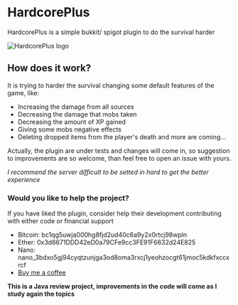 # HardcorePlus
HardcorePlus is a simple bukkit/ spigot plugin to do the survival harder

![HardcorePlus logo](https://i.imgur.com/uBYR4So.png)

## How does it work?
It is trying to harder the survival changing some default features of the game, like:
- Increasing the damage from all sources
- Decreasing the damage that mobs taken
- Decreasing the amount of XP gained
- Giving some mobs negative effects
- Deleting dropped items from the player's death
and more are coming...
  
Actually, the plugin are under tests and changes will come in, so suggestion to improvements are so welcome, than feel 
free to open an issue with yours.

*I recommend the server difficult to be setted in hard to get the better experience*

### Would you like to help the project?

If you have liked the plugin, consider help their development contributing with either code or financial support

- Bitcoin: bc1qg5uwja000hg8fjd2ud40c6a9y2x0rtcj98wpln
- Ether: 0x3d6671DDD42eD0a79CFe9cc3FE91F6632d24E825
- Nano: nano_3bdxo5gj94cyqtzunjga3od8oma3rxcj1yeohzocgt61jmoc5kdkfxccxrcf
- [Buy me a coffee](https://www.buymeacoffee.com/henrybarreto)

**This is a Java review project, improvements in the code will come as I study again the topics**
